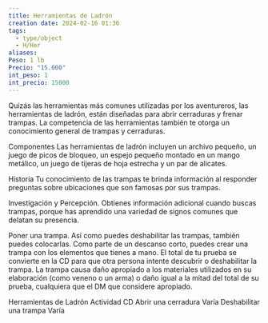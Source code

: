 ```yaml
---
title: Herramientas de Ladrón
creation date: 2024-02-16 01:36
tags:
  - type/object
  - H/Her
aliases: 
Peso: 1 lb
Precio: "15.000"
int_peso: 1
int_precio: 15000
---
```

Quizás las herramientas más comunes utilizadas por los aventureros, las herramientas de ladrón, están diseñadas para abrir cerraduras y frenar trampas. La competencia de las herramientas también te otorga un conocimiento general de trampas y cerraduras.

Componentes Las herramientas de ladrón incluyen un archivo pequeño, un juego de picos de bloqueo, un espejo pequeño montado en un mango metálico, un juego de tijeras de hoja estrecha y un par de alicates.

Historia Tu conocimiento de las trampas te brinda información al responder preguntas sobre ubicaciones que son famosas por sus trampas.

Investigación y Percepción. Obtienes información adicional cuando buscas trampas, porque has aprendido una variedad de signos comunes que delatan su presencia.

Poner una trampa. Así como puedes deshabilitar las trampas, también puedes colocarlas. Como parte de un descanso corto, puedes crear una trampa con los elementos que tienes a mano. El total de tu prueba se convierte en la CD para que otra persona intente descubrir o deshabilitar la
trampa. La trampa causa daño apropiado a los materiales utilizados en su elaboración (como veneno o un arma) o daño igual a la mitad del total de su prueba, cualquiera que el DM que considere apropiado.


Herramientas de Ladrón
Actividad                                                       CD
Abrir una cerradura                                      Varía
Deshabilitar una trampa                               Varía
